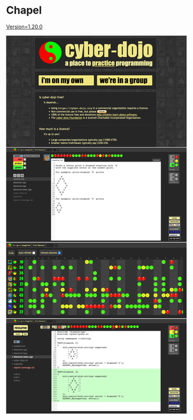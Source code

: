 # Chapel

[Version=1.20.0](https://github.com/cyber-dojo-languages/chapel/blob/master/check_version.sh)

![cyber-dojo.org home page](https://github.com/cyber-dojo/cyber-dojo/blob/master/shared/home_page_snapshot.png)
